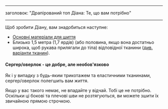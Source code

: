 - - -
заголовок: "Драпірований топ Діана: Те, що вам потрібно"
- - -

Щоб зробити Діану, вам знадобиться наступне:

- [Основні матеріали для шиття](/docs/sewing/basic-sewing-supplies)
- Близько 1,5 метра (1,7 ярдів) (або половина, якщо вона достатньо широка, щоб рукава прилягали до тіла) відповідної тканини ([див. варіанти тканин](/docs/patterns/diana/fabric)).

<Note>

#### Сергер/оверлок - це добре, але необов'язково

Як і у випадку з будь-яким трикотажем та еластичними тканинами, сергер/оверлок полегшить вам життя.

Якщо у вас такого немає, не впадайте у відчай. Тобі це не потрібно.
Оскільки ці бокові та плечові шви не розтягуються, ви можете зшити їх звичайною прямою строчкою.

</Note>
